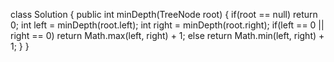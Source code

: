 class Solution {
    public int minDepth(TreeNode root) {
       if(root == null)
           return 0;
        int left = minDepth(root.left);
        int right = minDepth(root.right);
        if(left == 0 || right == 0)
            return Math.max(left, right) + 1;
        else
            return Math.min(left, right) + 1;
    }
}